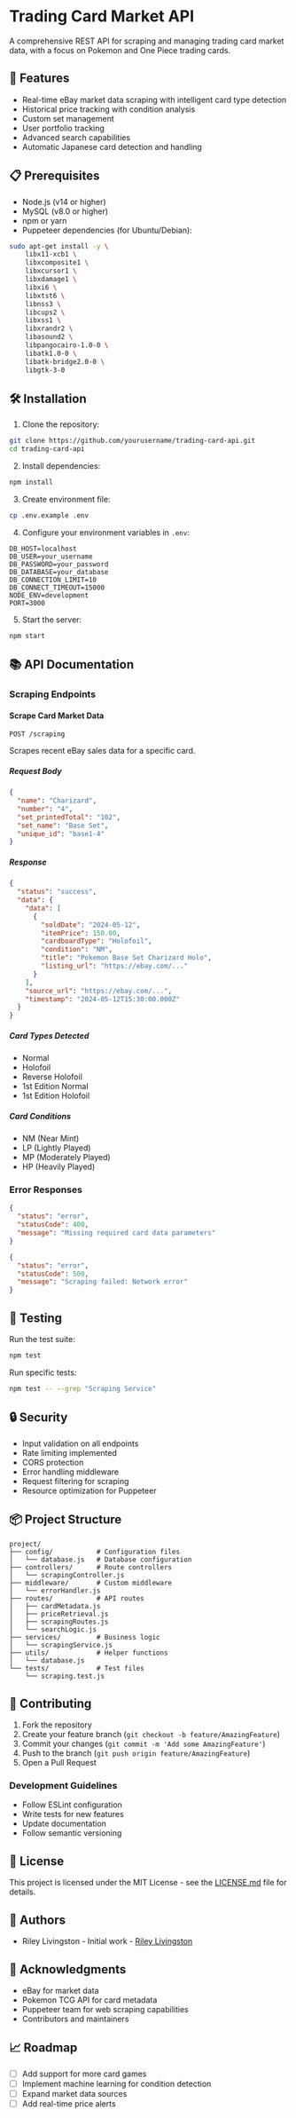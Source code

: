 # Trading Card Market API

A comprehensive REST API for scraping and managing trading card market data, with a focus on Pokemon and One Piece trading cards.

## 🚀 Features

- Real-time eBay market data scraping with intelligent card type detection
- Historical price tracking with condition analysis
- Custom set management
- User portfolio tracking
- Advanced search capabilities
- Automatic Japanese card detection and handling

## 📋 Prerequisites

- Node.js (v14 or higher)
- MySQL (v8.0 or higher)
- npm or yarn
- Puppeteer dependencies (for Ubuntu/Debian):
```bash
sudo apt-get install -y \
    libx11-xcb1 \
    libxcomposite1 \
    libxcursor1 \
    libxdamage1 \
    libxi6 \
    libxtst6 \
    libnss3 \
    libcups2 \
    libxss1 \
    libxrandr2 \
    libasound2 \
    libpangocairo-1.0-0 \
    libatk1.0-0 \
    libatk-bridge2.0-0 \
    libgtk-3-0
```

## 🛠️ Installation

1. Clone the repository:
```bash
git clone https://github.com/yourusername/trading-card-api.git
cd trading-card-api
```

2. Install dependencies:
```bash
npm install
```

3. Create environment file:
```bash
cp .env.example .env
```

4. Configure your environment variables in `.env`:
```plaintext
DB_HOST=localhost
DB_USER=your_username
DB_PASSWORD=your_password
DB_DATABASE=your_database
DB_CONNECTION_LIMIT=10
DB_CONNECT_TIMEOUT=15000
NODE_ENV=development
PORT=3000
```

5. Start the server:
```bash
npm start
```

## 📚 API Documentation

### Scraping Endpoints

#### Scrape Card Market Data
```http
POST /scraping
```

Scrapes recent eBay sales data for a specific card.

##### Request Body
```json
{
  "name": "Charizard",
  "number": "4",
  "set_printedTotal": "102",
  "set_name": "Base Set",
  "unique_id": "base1-4"
}
```

##### Response
```json
{
  "status": "success",
  "data": {
    "data": [
      {
        "soldDate": "2024-05-12",
        "itemPrice": 150.00,
        "cardboardType": "Holofoil",
        "condition": "NM",
        "title": "Pokemon Base Set Charizard Holo",
        "listing_url": "https://ebay.com/..."
      }
    ],
    "source_url": "https://ebay.com/...",
    "timestamp": "2024-05-12T15:30:00.000Z"
  }
}
```

##### Card Types Detected
- Normal
- Holofoil
- Reverse Holofoil
- 1st Edition Normal
- 1st Edition Holofoil

##### Card Conditions
- NM (Near Mint)
- LP (Lightly Played)
- MP (Moderately Played)
- HP (Heavily Played)

### Error Responses

```json
{
  "status": "error",
  "statusCode": 400,
  "message": "Missing required card data parameters"
}
```

```json
{
  "status": "error",
  "statusCode": 500,
  "message": "Scraping failed: Network error"
}
```

## 🧪 Testing

Run the test suite:
```bash
npm test
```

Run specific tests:
```bash
npm test -- --grep "Scraping Service"
```

## 🔒 Security

- Input validation on all endpoints
- Rate limiting implemented
- CORS protection
- Error handling middleware
- Request filtering for scraping
- Resource optimization for Puppeteer

## 📦 Project Structure

```
project/
├── config/           # Configuration files
│   └── database.js   # Database configuration
├── controllers/      # Route controllers
│   └── scrapingController.js
├── middleware/       # Custom middleware
│   └── errorHandler.js
├── routes/           # API routes
│   ├── cardMetadata.js
│   ├── priceRetrieval.js
│   ├── scrapingRoutes.js
│   └── searchLogic.js
├── services/         # Business logic
│   └── scrapingService.js
├── utils/            # Helper functions
│   └── database.js
└── tests/            # Test files
    └── scraping.test.js
```

## 🤝 Contributing

1. Fork the repository
2. Create your feature branch (`git checkout -b feature/AmazingFeature`)
3. Commit your changes (`git commit -m 'Add some AmazingFeature'`)
4. Push to the branch (`git push origin feature/AmazingFeature`)
5. Open a Pull Request

### Development Guidelines

- Follow ESLint configuration
- Write tests for new features
- Update documentation
- Follow semantic versioning

## 📝 License

This project is licensed under the MIT License - see the [LICENSE.md](LICENSE.md) file for details.

## 👥 Authors

- Riley Livingston - Initial work - [Riley Livingston](https://github.com/riley-livingston)

## 🙏 Acknowledgments

- eBay for market data
- Pokemon TCG API for card metadata
- Puppeteer team for web scraping capabilities
- Contributors and maintainers

## 📈 Roadmap

- [ ] Add support for more card games
- [ ] Implement machine learning for condition detection
- [ ] Expand market data sources
- [ ] Add real-time price alerts
